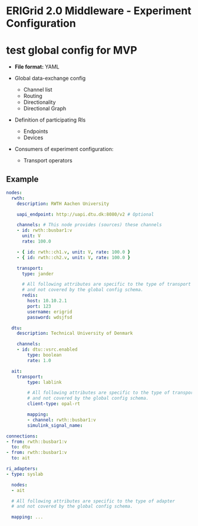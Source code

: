 # ERIGrid 2.0 Middleware - Experiment Configuration
# test global config for MVP
- **File format:** YAML

- Global data-exchange config
  - Channel list
  - Routing
  - Directionality
  - Directional Graph

- Definition of participating RIs
  - Endpoints
  - Devices

- Consumers of experiment configuration:
  - Transport operators

## Example

```yaml
nodes:
  rwth:
    description: RWTH Aachen University

    uapi_endpoint: http://uapi.dtu.dk:8080/v2 # Optional

    channels: # This node provides (sources) these channels
    - id: rwth::busbar1:v
      unit: V
      rate: 100.0

    - { id: rwth::ch1.v, unit: V, rate: 100.0 }
    - { id: rwth::ch2.v, unit: V, rate: 100.0 }

    transport:
      type: jander

      # All following attributes are specific to the type of transport
      # and not covered by the global config schema.
      redis:
        host: 10.10.2.1
        port: 123
        username: erigrid
        password: wdsjfsd

  dtu:
    description: Technical University of Denmark

    channels:
    - id: dtu::vsrc.enabled
        type: boolean
        rate: 1.0

  ait:
    transport:
        type: lablink

        # All following attributes are specific to the type of transport
        # and not covered by the global config schema.
        client-type: opal-rt

        mapping:
        - channel: rwth::busbar1:v
        simulink_signal_name:

connections:
- from: rwth::busbar1:v
  to: dtu
- from: rwth::busbar1:v
  to: ait

ri_adapters:
- type: syslab

  nodes:
  - ait

  # All following attributes are specific to the type of adapter
  # and not covered by the global config schema.

  mapping: ...
```
